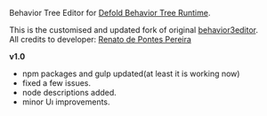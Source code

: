 Behavior Tree Editor for [Defold Behavior Tree Runtime](https://github.com/selimanac/defold-b3).

This is the customised and updated fork of original [behavior3editor](https://github.com/behavior3/behavior3editor).  
All credits to developer: [Renato de Pontes Pereira](https://github.com/renatopp)   


**v1.0**  

- npm packages and gulp updated(at least it is working now)   
- fixed a few issues. 
- node descriptions added. 
- minor Uı improvements. 